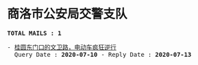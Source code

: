 # 商洛市公安局交警支队
<pre><b>TOTAL MAILS : 1</b></pre>
<pre>
- <a href="../../categories/mails/6154.md">桂圆东门口的文卫路，电动车疯狂逆行</a><br/>  Query Date : <b>2020-07-10</b> - Reply Date : <b>2020-07-13</b>
</pre>